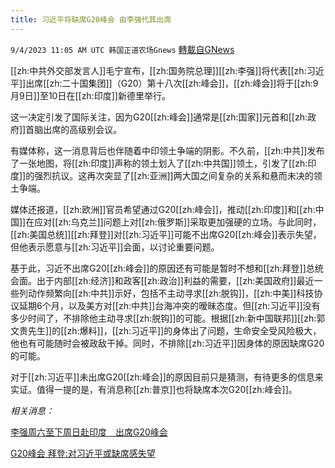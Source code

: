 ```yaml
---
title: 习近平将缺席G20峰会 由李强代其出席
---
```

`9/4/2023 11:05 AM UTC 韩国正道农场Gnews` [轉載自GNews](https://gnews.org/articles/1642775)

[[zh:中共外交部发言人]]毛宁宣布，[[zh:国务院总理]][[zh:李强]]将代表[[zh:习近平]]出席[[zh:二十国集团]]（G20）第十八次[[zh:峰会]]，[[zh:峰会]]将于[[zh:9月9日]]至10日在[[zh:印度]]新德里举行。

这一决定引发了国际关注，因为G20[[zh:峰会]]通常是[[zh:国家]]元首和[[zh:政府]]首脑出席的高级别会议。

有媒体称，这一消息背后也伴随着中印领土争端的阴影。不久前，[[zh:中共]]发布了一张地图，将[[zh:印度]]声称的领土划入了[[zh:中共国]]领土，引发了[[zh:印度]]的强烈抗议。这再次突显了[[zh:亚洲]]两大国之间复杂的关系和悬而未决的领土争端。

媒体还报道，[[zh:欧洲]]官员希望通过G20[[zh:峰会]]，推动[[zh:印度]]和[[zh:中国]]在应对[[zh:乌克兰]]问题上对[[zh:俄罗斯]]采取更加强硬的立场。与此同时，[[zh:美国总统]][[zh:拜登]]对[[zh:习近平]]可能不出席G20[[zh:峰会]]表示失望，但他表示愿意与[[zh:习近平]]会面，以讨论重要问题。

基于此，习近不出席G20[[zh:峰会]]的原因还有可能是暂时不想和[[zh:拜登]]总统会面。出于内部[[zh:经济]]和政客[[zh:政治]]利益的需要，[[zh:美国政府]]最近一些列动作频繁向[[zh:中共]]示好，包括不主动寻求[[zh:脱钩]]，[[zh:中美]]科技协议延期6个月，以及美方对[[zh:中共]]台海冲突的暧昧态度。但[[zh:习近平]]没有多少时间了，不排除他主动寻求[[zh:脱钩]]的可能。根据[[zh:新中国联邦]][[zh:郭文贵先生]]的[[zh:爆料]]，[[zh:习近平]]的身体出了问题，生命安全受风险极大，他也有可能随时会被政敌干掉。同时，不排除[[zh:习近平]]因身体的原因缺席G20的可能。

对于[[zh:习近平]]未出席G20[[zh:峰会]]的原因目前只是猜测，有待更多的信息来实证。值得一提的是，有消息称[[zh:普京]]也将缺席本次G20[[zh:峰会]]。


*相关消息：*

[李强周六至下周日赴印度　出席G20峰会](https://gnews.org/m/1642210)

[G20峰会 拜登:对习近平或缺席感失望](https://gnews.org/m/1641561)
